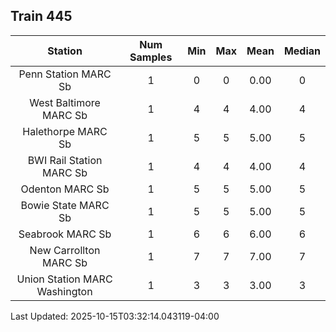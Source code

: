 ## Train 445

| Station | Num Samples | Min | Max | Mean | Median |
| :-----: | :---------: | :-: | :-: | :--: | :----: |
| Penn Station MARC Sb | 1 | 0 | 0 | 0.00 | 0 |
| West Baltimore MARC Sb | 1 | 4 | 4 | 4.00 | 4 |
| Halethorpe MARC Sb | 1 | 5 | 5 | 5.00 | 5 |
| BWI Rail Station MARC Sb | 1 | 4 | 4 | 4.00 | 4 |
| Odenton MARC Sb | 1 | 5 | 5 | 5.00 | 5 |
| Bowie State MARC Sb | 1 | 5 | 5 | 5.00 | 5 |
| Seabrook MARC Sb | 1 | 6 | 6 | 6.00 | 6 |
| New Carrollton MARC Sb | 1 | 7 | 7 | 7.00 | 7 |
| Union Station MARC Washington | 1 | 3 | 3 | 3.00 | 3 |


Last Updated: 2025-10-15T03:32:14.043119-04:00